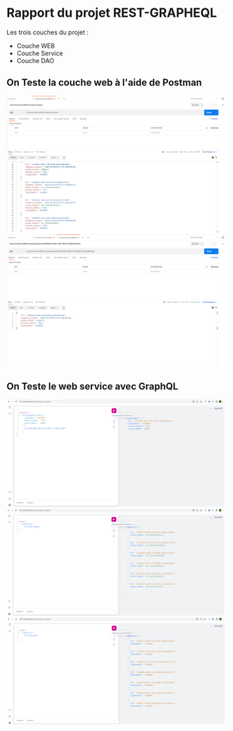 <h1>Rapport du projet REST-GRAPHEQL</h1>

<p>Les trois couches du projet : </p>
<ul>
<li>Couche WEB</li>
<li>Couche Service</li>
<li>Couche DAO</li>
</ul>
<h2>On Teste la couche web à l'aide de Postman</h2>

<img src="screens/postman1.PNG">

<img src="screens/postman2.PNG">

<h2>On Teste le web service avec GraphQL</h2>


<img src="screens/graphql2.png">


<img src="screens/graphql1.png">


<img src="screens/graphql3.png">